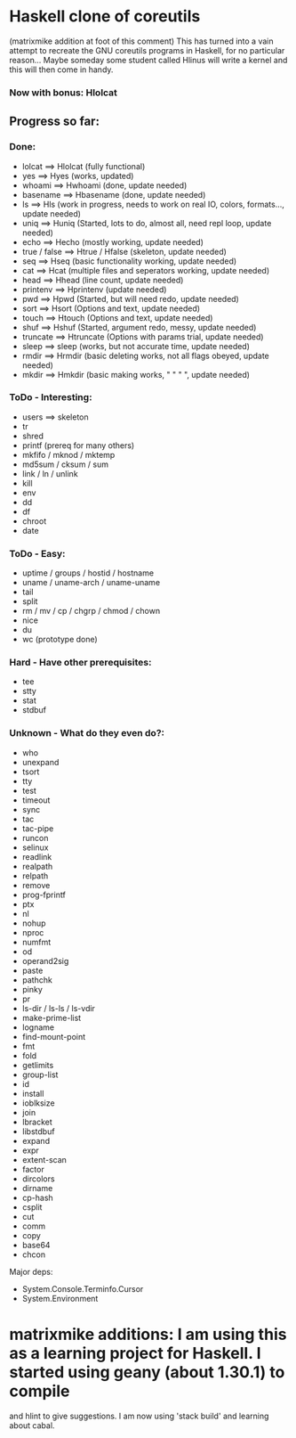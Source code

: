 
# Haskell clone of coreutils #
(matrixmike addition at foot of this comment)
This has turned into a vain attempt to recreate the GNU coreutils programs in Haskell, for no particular reason... Maybe someday some student called Hlinus will write a kernel and this will then come in handy.

### Now with bonus: Hlolcat ###

## Progress so far: ##

### Done: ###
* lolcat ==> Hlolcat (fully functional)
* yes ==> Hyes (works, updated)
* whoami ==> Hwhoami (done, update needed)
* basename ==> Hbasename (done, update needed)
* ls ==> Hls (work in progress, needs to work on real IO, colors, formats..., update needed)
* uniq ==> Huniq (Started, lots to do, almost all, need repl loop, update needed)
* echo ==> Hecho (mostly working, update needed)
* true / false ==> Htrue / Hfalse (skeleton, update needed)
* seq ==> Hseq (basic functionality working, update needed)
* cat ==> Hcat (multiple files and seperators working, update needed)
* head ==> Hhead (line count, update needed)
* printenv ==> Hprintenv (update needed)
* pwd ==> Hpwd (Started, but will need redo, update needed)
* sort ==> Hsort (Options and text, update needed)
* touch ==> Htouch (Options and text, update needed)
* shuf ==> Hshuf (Started, argument redo, messy, update needed)
* truncate ==> Htruncate (Options with params trial, update needed)
* sleep ==> sleep (works, but not accurate time, update needed)
* rmdir ==> Hrmdir (basic deleting works, not all flags obeyed, update needed)
* mkdir ==> Hmkdir (basic making works, " " " ", update needed)

### ToDo - Interesting: ###
* users ==> skeleton
* tr
* shred
* printf (prereq for many others)
* mkfifo / mknod / mktemp
* md5sum / cksum / sum
* link / ln / unlink
* kill
* env
* dd
* df
* chroot
* date

### ToDo - Easy: ###
* uptime / groups / hostid / hostname
* uname / uname-arch / uname-uname
* tail
* split
* rm / mv / cp / chgrp / chmod / chown
* nice
* du
* wc (prototype done)

### Hard - Have other prerequisites: ###
* tee
* stty
* stat
* stdbuf

### Unknown - What do they even do?: ###
* who
* unexpand
* tsort
* tty
* test
* timeout
* sync
* tac
* tac-pipe
* runcon
* selinux
* readlink
* realpath
* relpath
* remove
* prog-fprintf
* ptx
* nl
* nohup
* nproc
* numfmt
* od
* operand2sig
* paste
* pathchk
* pinky
* pr
* ls-dir / ls-ls / ls-vdir
* make-prime-list
* logname
* find-mount-point
* fmt
* fold
* getlimits
* group-list
* id
* install
* ioblksize
* join
* lbracket
* libstdbuf
* expand
* expr
* extent-scan
* factor
* dircolors
* dirname
* cp-hash
* csplit
* cut
* comm
* copy
* base64
* chcon


Major deps:
* System.Console.Terminfo.Cursor
* System.Environment

# matrixmike additions: I am using this as a learning project for Haskell. I started using geany (about 1.30.1) to compile
and hlint to give suggestions. I am now using 'stack build' and learning about cabal.


